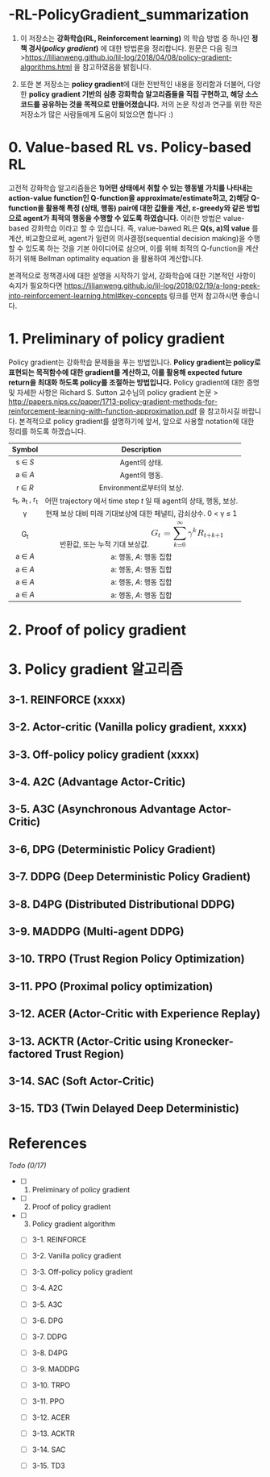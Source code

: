 # -RL-PolicyGradient_summarization
1. 이 저장소는 **강화학습(RL, Reinforcement learning)** 의 학습 방법 중 하나인 **정책 경사(***policy gradient***)** 에 대한 방법론을 정리합니다.
원문은 다음 링크 >https://lilianweng.github.io/lil-log/2018/04/08/policy-gradient-algorithms.html 을 참고하였음을 밝힙니다.

2. 또한 본 저장소는 **policy gradient**에 대한 전반적인 내용을 정리함과 더불어, 다양한 **policy gradient 기반의 심층 강화학습 알고리즘들을 직접 구현하고, 해당 소스코드를 공유하는 것을 목적으로 만들어졌습니다.**
저의 논문 작성과 연구를 위한 작은 저장소가 많은 사람들에게 도움이 되었으면 합니다 :)

# 0. Value-based RL vs. Policy-based RL
고전적 강화학습 알고리즘들은 **1)어떤 상태에서 취할 수 있는 행동별 가치를 나타내는 action-value function인 Q-function을 approximate/estimate하고, 2)해당 Q-function을 활용해 특정 (상태, 행동) pair에 대한 값들을 계산, ε-greedy와 같은 방법으로 agent가 최적의 행동을 수행할 수 있도록 하였습니다.** 이러한 방법은 value-based 강화학습 이라고 할 수 있습니다.
즉, value-bawed RL은 **Q(s, a)의 value** 를 계산, 비교함으로써, agent가 일련의 의사결정(sequential decision making)을 수행할 수 있도록 하는 것을 기본 아이디어로 삼으며, 이를 위해 최적의 Q-function을 계산하기 위해 Bellman optimality equation 을 활용하여 계산합니다.

본격적으로 정책경사에 대한 설명을 시작하기 앞서, 강화학습에 대한 기본적인 사항이 숙지가 필요하다면 https://lilianweng.github.io/lil-log/2018/02/19/a-long-peek-into-reinforcement-learning.html#key-concepts 링크를 먼저 참고하시면 좋습니다.

# 1. Preliminary of policy gradient
Policy gradient는 강화학습 문제들을 푸는 방법입니다. **Policy gradient는 policy로 표현되는 목적함수에 대한 gradient를 계산하고, 이를 활용해 expected future return을 최대화 하도록 policy를 조절하는 방법입니다.** Policy gradient에 대한 증명 및 자세한 사항은 Richard S. Sutton 교수님의 policy gradient 논문 > http://papers.nips.cc/paper/1713-policy-gradient-methods-for-reinforcement-learning-with-function-approximation.pdf 을 참고하시길 바랍니다. 본격적으로 policy gradient를 설명하기에 앞서, 앞으로 사용할 notation에 대한 정리를 하도록 하겠습니다.

  Symbol | Description 
:-------:|:-----------: 
 s ∈ *S* | Agent의 상태.
 a ∈ *A* | Agent의 행동.
 r ∈ *R* | Environment로부터의 보상.
 s<sub>t</sub>, a<sub>t</sub> , r<sub>t</sub> | 어떤 trajectory 에서 time step *t* 일 때 agent의 상태, 행동, 보상.
 γ | 현재 보상 대비 미래 기대보상에 대한 페널티, 감쇠상수. 0 < γ ≤ 1
 G<sub>t</sub> | 반환값, 또는 누적 기대 보상값. ![Alt Text](https://github.com/hilariouss/-RL-PolicyGradient_summarization/raw/master/Equation_gif/G.gif)
 a ∈ *A* | a: 행동, *A*: 행동 집합 
 a ∈ *A* | a: 행동, *A*: 행동 집합 
 a ∈ *A* | a: 행동, *A*: 행동 집합 
 a ∈ *A* | a: 행동, *A*: 행동 집합 

# 2. Proof of policy gradient

# 3. Policy gradient 알고리즘
## 3-1. REINFORCE (xxxx)
## 3-2. Actor-critic (Vanilla policy gradient, xxxx)
## 3-3. Off-policy policy gradient (xxxx)

## 3-4. A2C (Advantage Actor-Critic)
## 3-5. A3C (Asynchronous Advantage Actor-Critic)
## 3-6, DPG (Deterministic Policy Gradient)
## 3-7. DDPG (Deep Deterministic Policy Gradient)
## 3-8. D4PG (Distributed Distributional DDPG)
## 3-9. MADDPG (Multi-agent DDPG)
## 3-10. TRPO (Trust Region Policy Optimization)
## 3-11. PPO (Proximal policy optimization)
## 3-12. ACER (Actor-Critic with Experience Replay)
## 3-13. ACKTR (Actor-Critic using Kronecker-factored Trust Region)
## 3-14. SAC (Soft Actor-Critic)
## 3-15. TD3 (Twin Delayed Deep Deterministic)

# References

*Todo (0/17)*
- [ ] 1. Preliminary of policy gradient
- [ ] 2. Proof of policy gradient
- [ ] 3. Policy gradient algorithm
  - [ ] 3-1. REINFORCE
  - [ ] 3-2. Vanilla policy gradient
  - [ ] 3-3. Off-policy policy gradient
  - [ ] 3-4. A2C
  - [ ] 3-5. A3C
  - [ ] 3-6. DPG
  - [ ] 3-7. DDPG
  - [ ] 3-8. D4PG
  - [ ] 3-9. MADDPG
  - [ ] 3-10. TRPO
  - [ ] 3-11. PPO
  - [ ] 3-12. ACER
  - [ ] 3-13. ACKTR
  - [ ] 3-14. SAC
  - [ ] 3-15. TD3

